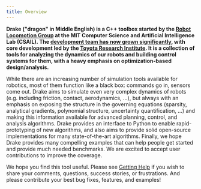 ```yaml
---
title: Overview
---
```


**Drake ("dragon" in Middle English) is a C++ toolbox started by the
[Robot Locomotion Group](http://groups.csail.mit.edu/locomotion/) at the MIT Computer Science and Artificial Intelligence Lab (CSAIL). The [development team has now
grown significantly](/credits.html), with core development led by the [Toyota Research Institute](https://www.tri.global/).
It is a collection of tools for analyzing the dynamics of our robots and building control systems for them, with a heavy emphasis on optimization-based design/analysis.**

While there are an increasing number of simulation tools available for robotics, most of them function like a black box: commands go in, sensors come out. Drake aims to simulate even very complex dynamics of robots (e.g. including friction, contact, aerodynamics, ...), but always with an emphasis on exposing the structure in the governing equations (sparsity, analytical gradients, polynomial structure, uncertainty quantification, …) and making this information available for advanced planning, control, and analysis algorithms. Drake provides an interface to Python to enable rapid-prototyping of new algorithms, and also aims to provide solid open-source implementations for many state-of-the-art algorithms. Finally, we hope Drake provides many compelling examples that can help people get started and provide much needed benchmarks. We are excited to accept user contributions to improve the coverage.

We hope you find this tool useful. Please see [Getting Help](/getting_help.html) if you wish to share your comments, questions, success stories, or frustrations. And please contribute your best bug fixes, features, and examples!
